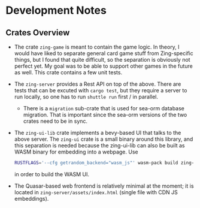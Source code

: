 Development Notes
=================

Crates Overview
---------------

* The crate `zing-game` is meant to contain the game logic.  In theory, I would
  have liked to separate general card game stuff from Zing-specific things, but
  I found that quite difficult, so the separation is obviously not perfect yet.
  My goal was to be able to support other games in the future as well.  This
  crate contains a few unit tests.
* The `zing-server` provides a Rest API on top of the above.  There are tests
  that can be excuted with `cargo test`, but they require a server to run
  locally, so one has to run `shuttle run` first / in parallel.
  * There is a `migration` sub-crate that is used for sea-orm database
    migration.  That is important since the sea-orm versions of the two crates
    need to be in sync.
* The `zing-ui-lib` crate implements a bevy-based UI that talks to the above
  server.  The `zing-ui` crate is a small binary around this library, and this
  separation is needed because the zing-ui-lib can also be built as WASM binary
  for embedding into a webpage.  Use

  ```sh
  RUSTFLAGS='--cfg getrandom_backend="wasm_js"' wasm-pack build zing-ui-lib --release --target web
  ```

  in order to build the WASM UI.
* The Quasar-based web frontend is relatively minimal at the moment; it is
  located in `zing-server/assets/index.html` (single file with CDN JS
  embeddings).
